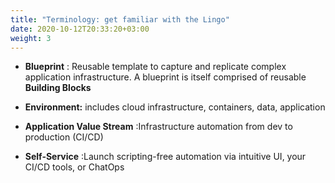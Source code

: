 ```yaml
---
title: "Terminology: get familiar with the Lingo"
date: 2020-10-12T20:33:20+03:00
weight: 3
---
```


* __Blueprint__ : Reusable template​ to capture and replicate complex application infrastructure. A blueprint is itself comprised of reusable __Building Blocks__

* __Environment:__ includes cloud infrastructure, containers, data, application

* __Application Value Stream__ :Infrastructure automation from dev to production (CI/CD)

* __Self-Service__ :Launch scripting-free automation via intuitive UI, your CI/CD tools, or ChatOps​